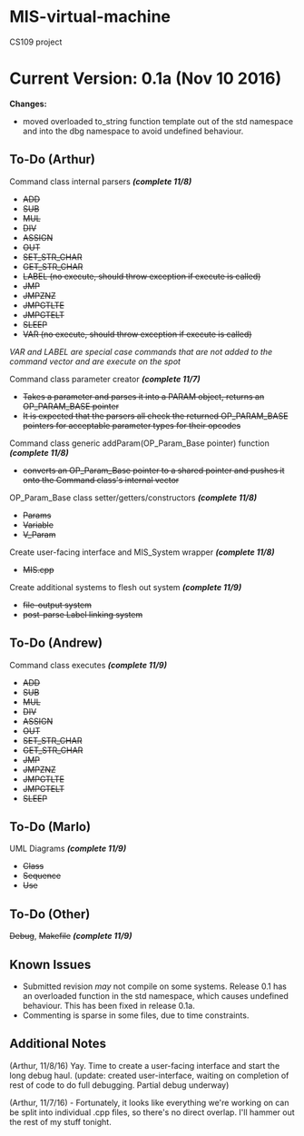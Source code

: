 # MIS-virtual-machine
CS109 project

# Current Version: 0.1a (Nov 10 2016)
**Changes:**
  - moved overloaded to_string function template out of the std namespace and into the dbg namespace to avoid undefined behaviour.


## To-Do (Arthur)
Command class internal parsers ***(complete 11/8)***
  - ~~ADD~~
  - ~~SUB~~
  - ~~MUL~~
  - ~~DIV~~
  - ~~ASSIGN~~
  - ~~OUT~~
  - ~~SET_STR_CHAR~~
  - ~~GET_STR_CHAR~~
  - ~~LABEL (no execute, should throw exception if execute is called)~~
  - ~~JMP~~
  - ~~JMPZNZ~~
  - ~~JMPGTLTE~~
  - ~~JMPGTELT~~
  - ~~SLEEP~~
  - ~~VAR (no execute, should throw exception if execute is called)~~
  
  *VAR and LABEL are special case commands that are not added to the command vector and are execute on the spot*
  
Command class parameter creator ***(complete 11/7)***
  - ~~Takes a parameter and parses it into a PARAM object, returns an OP_PARAM_BASE pointer~~
  - ~~It is expected that the parsers all check the returned OP_PARAM_BASE pointers for acceptable parameter types for their opcodes~~
  
Command class generic addParam(OP_Param_Base pointer) function ***(complete 11/8)***
  - ~~converts an OP_Param_Base pointer to a shared pointer and pushes it onto the Command class's internal vector~~
  
OP_Param_Base class setter/getters/constructors ***(complete 11/8)***
  - ~~Params~~
  - ~~Variable~~
  - ~~V_Param~~
  
Create user-facing interface and MIS_System wrapper ***(complete 11/8)***
  - ~~MIS.cpp~~

Create additional systems to flesh out system ***(complete 11/9)***
  - ~~file-output system~~
  - ~~post-parse Label linking system~~

## To-Do (Andrew)
Command class executes ***(complete 11/9)***
  - ~~ADD~~
  - ~~SUB~~
  - ~~MUL~~
  - ~~DIV~~
  - ~~ASSIGN~~
  - ~~OUT~~
  - ~~SET_STR_CHAR~~
  - ~~GET_STR_CHAR~~
  - ~~JMP~~
  - ~~JMPZNZ~~
  - ~~JMPGTLTE~~
  - ~~JMPGTELT~~
  - ~~SLEEP~~
  
  
## To-Do (Marlo) 
UML Diagrams ***(complete 11/9)***
   - ~~Class~~
   - ~~Sequence~~
   - ~~Use~~
   
   
## To-Do (Other) 
~~Debug~~, ~~Makefile~~ ***(complete 11/9)***

## Known Issues
  - Submitted revision *may* not compile on some systems. Release 0.1 has an overloaded function in the std namespace, which causes undefined behaviour. This has been fixed in release 0.1a.  
  - Commenting is sparse in some files, due to time constraints.


## Additional Notes

(Arthur, 11/8/16) Yay. Time to create a user-facing interface and start the long debug haul. (update: created user-interface, waiting on completion of rest of code to do full debugging. Partial debug underway)

(Arthur, 11/7/16) - Fortunately, it looks like everything we're working on can be split into individual .cpp files, so there's no direct overlap. I'll hammer out the rest of my stuff tonight.
